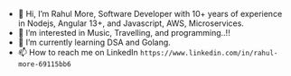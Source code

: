 - 👋 Hi, I’m Rahul More, Software Developer with 10+ years of experience in Nodejs, Angular 13+, and Javascript, AWS, Microservices. 
- 👀 I’m interested in Music, Travelling, and programming..!!
- 🌱 I’m currently learning DSA and Golang.
- 📫 How to reach me on LinkedIn `https://www.linkedin.com/in/rahul-more-69115bb6`

<!---
rahulmore5/rahulmore5 is a ✨ special ✨ repository because its `README.md` (this file) appears on your GitHub profile.
You can click the Preview link to take a look at your changes.
--->
